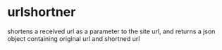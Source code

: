 # urlshortner
shortens a received url as a parameter to the site url, and returns a json object containing original url and shortned url
